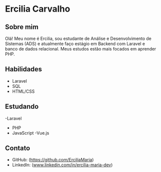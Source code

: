# Ercilia Carvalho

## Sobre mim
Olá! Meu nome é Ercilia,  sou estudante de Análise e Desenvolvimento de Sistemas (ADS) e atualmente faço estágio em Backend com Laravel e banco de dados relacional. Meus estudos estão mais focados em aprender PHP.

## Habilidades

- Laravel
- SQL
- HTML/CSS

## Estudando
-Laravel
- PHP
- JavaScript
-Vue.js

## Contato

- GitHub: (https://github.com/ErciliaMaria)
- LinkedIn: (www.linkedin.com/in/ercilia-maria-dev)
